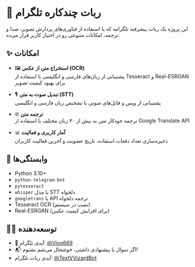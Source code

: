 
# 🤖 ربات چندکاره تلگرام

این پروژه یک ربات پیشرفته تلگرامه که با استفاده از فناوری‌های پردازش تصویر، صدا و ترجمه، امکانات متنوعی رو در اختیار کاربر قرار می‌ده.

## ✨ امکانات

- 🖼 **استخراج متن از عکس (OCR)**  
  پشتیبانی از زبان‌های فارسی و انگلیسی با استفاده از Tesseract و Real-ESRGAN برای بهبود کیفیت تصویر

- 🎙 **تبدیل صوت به متن (STT)**  
  پشتیبانی از ویس و فایل‌های صوتی با تشخیص زبان فارسی و انگلیسی

- 🌐 **ترجمه متن**  
  ترجمه خودکار متن به بیش از ۳۰ زبان مختلف با استفاده از Google Translate API

- 📊 **آمار کاربری و فعالیت**  
  ذخیره‌سازی تعداد دفعات استفاده، تاریخ عضویت و آخرین فعالیت کاربران

## 🧩 وابستگی‌ها

- Python 3.10+
- `python-telegram-bot`
- `pytesseract`
- `whisper` یا مدل STT دلخواه
- `googletrans` یا API ترجمه دلخواه
- Tesseract OCR (نصب در سیستم)
- Real-ESRGAN (برای افزایش کیفیت عکس)


## 🧑‍💻 توسعه‌دهنده

- 👤 آیدی تلگرام: [@Vioo669](https://t.me/Vioo669)
- 📬 اگر سوال یا پیشنهادی داشتی، خوشحال می‌شم بشنوم!
- آیدی ربات تلگرام: [@TextVVizardBot](https://t.me/TextVVizardBot) 

